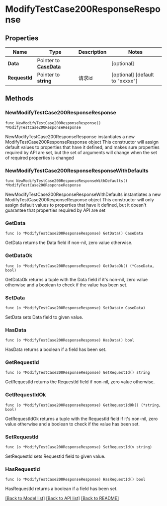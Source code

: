 # ModifyTestCase200ResponseResponse

## Properties

Name | Type | Description | Notes
------------ | ------------- | ------------- | -------------
**Data** | Pointer to [**CaseData**](CaseData.md) |  | [optional] 
**RequestId** | Pointer to **string** | 请求id | [optional] [default to "xxxxx"]

## Methods

### NewModifyTestCase200ResponseResponse

`func NewModifyTestCase200ResponseResponse() *ModifyTestCase200ResponseResponse`

NewModifyTestCase200ResponseResponse instantiates a new ModifyTestCase200ResponseResponse object
This constructor will assign default values to properties that have it defined,
and makes sure properties required by API are set, but the set of arguments
will change when the set of required properties is changed

### NewModifyTestCase200ResponseResponseWithDefaults

`func NewModifyTestCase200ResponseResponseWithDefaults() *ModifyTestCase200ResponseResponse`

NewModifyTestCase200ResponseResponseWithDefaults instantiates a new ModifyTestCase200ResponseResponse object
This constructor will only assign default values to properties that have it defined,
but it doesn't guarantee that properties required by API are set

### GetData

`func (o *ModifyTestCase200ResponseResponse) GetData() CaseData`

GetData returns the Data field if non-nil, zero value otherwise.

### GetDataOk

`func (o *ModifyTestCase200ResponseResponse) GetDataOk() (*CaseData, bool)`

GetDataOk returns a tuple with the Data field if it's non-nil, zero value otherwise
and a boolean to check if the value has been set.

### SetData

`func (o *ModifyTestCase200ResponseResponse) SetData(v CaseData)`

SetData sets Data field to given value.

### HasData

`func (o *ModifyTestCase200ResponseResponse) HasData() bool`

HasData returns a boolean if a field has been set.

### GetRequestId

`func (o *ModifyTestCase200ResponseResponse) GetRequestId() string`

GetRequestId returns the RequestId field if non-nil, zero value otherwise.

### GetRequestIdOk

`func (o *ModifyTestCase200ResponseResponse) GetRequestIdOk() (*string, bool)`

GetRequestIdOk returns a tuple with the RequestId field if it's non-nil, zero value otherwise
and a boolean to check if the value has been set.

### SetRequestId

`func (o *ModifyTestCase200ResponseResponse) SetRequestId(v string)`

SetRequestId sets RequestId field to given value.

### HasRequestId

`func (o *ModifyTestCase200ResponseResponse) HasRequestId() bool`

HasRequestId returns a boolean if a field has been set.


[[Back to Model list]](../README.md#documentation-for-models) [[Back to API list]](../README.md#documentation-for-api-endpoints) [[Back to README]](../README.md)


